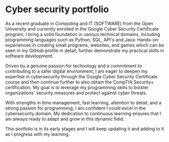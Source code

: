 # Cyber security portfolio

As a recent graduate in Computing and IT (SOFTWARE) from the Open University and currently enrolled in the Google Cyber Security Certificate program, I bring a solid foundation in various technical domains, including programming languages such as Python, SQL, API's and Java. Hands-on experiences in creating small programs, websites, and games which can be seen in my GitHub profile in detail,  further demonstrate my practical skills in software development.

Driven by a genuine passion for technology and a commitment to contributing to a safer digital environment, I am eager to deepen my expertise in cybersecurity through the Google Cyber Security Certificate course and then continue further to also obtain the CompTIA Security+ certification. My goal is to leverage my programming skills to bolster organizations' security measures and protect against cyber threats.

With strengths in time management, fast learning,  attention to detail, and a strong passion for programming, I am confident I could excel in the cybersecurity domain. My dedication to continuous learning ensures that I am always ready to adapt and grow in this dynamic field.

This portfolio is in its early stages and I will keep updating it and adding to it as I progress with my learning. 
